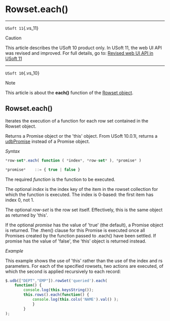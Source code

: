 # Rowset.each()



----

`USoft 11`{.vs_11}

> [!CAUTION]
> This article describes the USoft 10 product only.
> In USoft 11, the web UI API was revised and improved. For full details, go to:
> [Revised web UI API in USoft 11](/docs/Web%20and%20app%20UIs/UDB%20udb/Revised%20web%20UI%20API%20in%20USoft%2011.md)

----

`USoft 10`{.vs_10}

> [!NOTE]
> This article is about the **each()** function of the [Rowset object](/docs/Web%20and%20app%20UIs/UDB%20Rowset/UDB%20Rowset%20object.md).

## **Rowset.each()**

Iterates the execution of a function for each row set contained in the Rowset object.

Returns a Promise object or the 'this' object. From USoft 10.0.1I, returns a [udbPromise](/docs/Web%20and%20app%20UIs/JavaScript/Promises%20for%20asynchronous%20Javascript.md) instead of a Promise object.

*Syntax*
 

```js
*row-set*.each( function ( *index*, *row-set* ), *promise* )

*promise*    ::= { true | false }
```

The required *function* is the function to be executed.

The optional *index* is the index key of the item in the rowset collection for which the function is executed. The index is 0-based: the first item has index 0, not 1.

The optional *row-set* is the row set itself. Effectively, this is the same object as returned by 'this'.

If the optional *promise* has the value of 'true' (the default), a Promise object is returned. The .then() clause for this Promise is executed once all Promises created by the function passed to .each() have been settled. If promise has the value of 'false', the ‘this’ object is returned instead.

*Example*

This example shows the use of 'this' rather than the use of the index and rs parameters. For each of the specified rowsets, two actions are executed, of which the second is applied recursively to each record:

```js
$.udb(["DEPT","EMP"]).rowSet('queried').each(
    function() {
        console.log(this.keysString());
        this.rows().each(function() {
            console.log(this.cols('NAME').val() );
            }
        }
);
```

 
